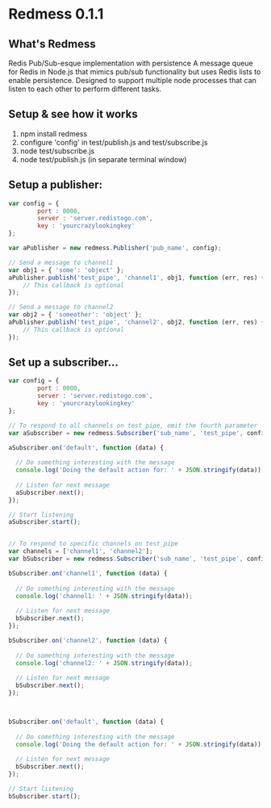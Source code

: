 Redmess 0.1.1
============

## What's Redmess

Redis Pub/Sub-esque implementation with persistence
A message queue for Redis in Node.js that mimics pub/sub functionality but uses Redis lists to enable persistence. Designed to support multiple node processes that can listen to each other to perform different tasks.

## Setup & see how it works

1. npm install redmess
2. configure 'config' in test/publish.js and test/subscribe.js
3. node test/subscribe.js
4. node test/publish.js (in separate terminal window)


## Setup a publisher:

```javascript
var	config = {
		port : 0000,
		server : 'server.redistogo.com',
		key : 'yourcrazylookingkey'
};

var aPublisher = new redmess.Publisher('pub_name', config);

// Send a message to channel1
var obj1 = { 'some': 'object' };
aPublisher.publish('test_pipe', 'channel1', obj1, function (err, res) {
	// This callback is optional	
});

// Send a message to channel2
var obj2 = { 'someother': 'object' };
aPublisher.publish('test_pipe', 'channel2', obj2, function (err, res) {
	// This callback is optional	
});

```

## Set up a subscriber...

```javascript
var	config = {
		port : 0000,
		server : 'server.redistogo.com',
		key : 'yourcrazylookingkey'
};

// To respond to all channels on test_pipe, omit the fourth parameter 'channels'
var aSubscriber = new redmess.Subscriber('sub_name', 'test_pipe', config);

aSubscriber.on('default', function (data) {
  
  // Do something interesting with the message
  console.log('Doing the default action for: ' + JSON.stringify(data));
  
  // Listen for next message
  aSubscriber.next();
});

// Start listening
aSubscriber.start();


// To respond to specific channels on test_pipe
var channels = ['channel1', 'channel2'];
var bSubscriber = new redmess.Subscriber('sub_name', 'test_pipe', config, channels);

bSubscriber.on('channel1', function (data) {
  
  // Do something interesting with the message
  console.log('channel1: ' + JSON.stringify(data));
  
  // Listen for next message
  bSubscriber.next();
});

bSubscriber.on('channel2', function (data) {
  
  // Do something interesting with the message
  console.log('channel2: ' + JSON.stringify(data));
  
  // Listen for next message
  bSubscriber.next();
});



bSubscriber.on('default', function (data) {
  
  // Do something interesting with the message
  console.log('Doing the default action for: ' + JSON.stringify(data));
  
  // Listen for next message
  bSubscriber.next();
});

// Start listening
bSubscriber.start();
```


